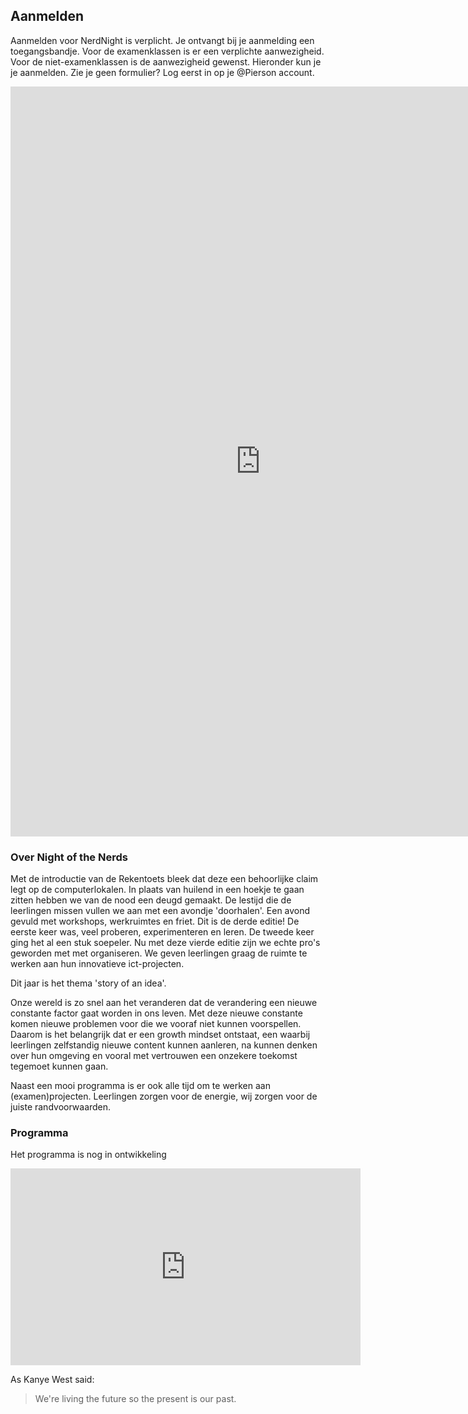 ##   Aanmelden

Aanmelden voor NerdNight is verplicht. Je ontvangt bij je aanmelding een toegangsbandje. Voor de examenklassen is er een verplichte aanwezigheid. Voor de niet-examenklassen is de aanwezigheid gewenst.
Hieronder kun je je aanmelden. Zie je geen formulier? Log eerst in op je @Pierson account.

<iframe src="https://docs.google.com/forms/d/e/1FAIpQLSdiD70KaLWSEzUBVWs2q6G3y09rRAwkOLrCZfz5ukQVOhXYBA/viewform?embedded=true" width="800" height="1200" frameborder="0" marginheight="0" marginwidth="0">Hier komt dat formulier.</iframe>



### Over Night of the Nerds
Met de introductie van de Rekentoets bleek dat deze een behoorlijke claim legt op de computerlokalen. In plaats van huilend in een hoekje te gaan zitten hebben we van de nood een deugd gemaakt. De lestijd die de leerlingen missen vullen we aan met een avondje 'doorhalen'. Een avond gevuld met workshops, werkruimtes en friet. Dit is de derde editie! De eerste keer was, veel proberen, experimenteren en leren. De tweede keer ging het al een stuk soepeler. Nu met deze vierde editie zijn we echte pro's geworden met met organiseren. We geven leerlingen graag de ruimte te werken aan hun innovatieve ict-projecten.

Dit jaar is het thema 'story of an idea'.

Onze wereld is zo snel aan het veranderen dat de verandering een nieuwe constante factor gaat worden in ons leven. Met deze nieuwe constante komen nieuwe problemen voor die we vooraf niet kunnen voorspellen. Daarom is het belangrijk dat er een growth mindset ontstaat, een waarbij leerlingen zelfstandig nieuwe content kunnen aanleren, na kunnen denken over hun omgeving en vooral met vertrouwen een onzekere toekomst tegemoet kunnen gaan.

Naast een mooi programma is er ook alle tijd om te werken aan (examen)projecten. Leerlingen zorgen voor de energie, wij zorgen voor de juiste randvoorwaarden.

### Programma
Het programma is nog in ontwikkeling

<iframe width="560" height="315" src="https://www.youtube.com/embed/BEtPCT7ZcE0" frameborder="0" allow="autoplay; encrypted-media" allowfullscreen></iframe>

As Kanye West said:

> We're living the future so
> the present is our past.

